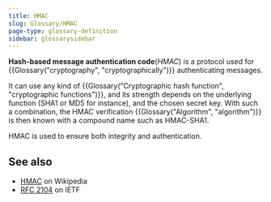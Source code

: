 ```yaml
---
title: HMAC
slug: Glossary/HMAC
page-type: glossary-definition
sidebar: glossarysidebar
---
```



**Hash-based message authentication code**(_HMAC_) is a protocol used for {{Glossary("cryptography", "cryptographically")}} authenticating messages.

It can use any kind of {{Glossary("Cryptographic hash function", "cryptographic functions")}}, and its strength depends on the underlying function (SHA1 or MD5 for instance), and the chosen secret key. With such a combination, the HMAC verification {{Glossary("Algorithm", "algorithm")}} is then known with a compound name such as HMAC-SHA1.

HMAC is used to ensure both integrity and authentication.

## See also

- [HMAC](https://en.wikipedia.org/wiki/Hash-based_message_authentication_code) on Wikipedia
- [RFC 2104](https://datatracker.ietf.org/doc/html/rfc2104) on IETF
